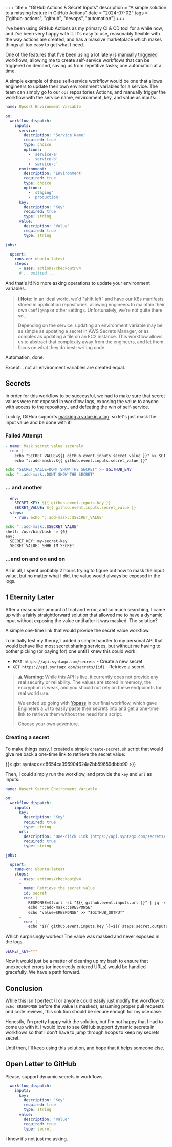 +++
title = "GitHub Actions & Secret Inputs"
description = "A simple solution to a missing feature in GitHub Actions"
date = "2024-07-02"
tags = ["github-actions", "github", "devops", "automation"]
+++


I've been using GitHub Actions as my primary CI & CD tool for a while now, and
I've been very happy with it. It's easy to use, reasonably flexible with the
way actions are created, and has a massive marketplace which makes things all
too easy to get what I need.

One of the features that I've been using a lot lately is [manually triggered][]
workflows, allowing me to create self-service workflows that can be triggered on
demand, saving us from repetitive tasks; one automation at a time.

[manually triggered]: https://docs.github.com/actions/using-workflows/manually-running-a-workflow

A simple example of these self-service workflow would be one that allows
engineers to update their own environnment variables for a service. The team can
simply go to our `ops` repositories Actions, and manually trigger the workflow
with the service name, environment, key, and value as inputs:


```yaml
name: Upsert Environment Variable

on:
  workflow_dispatch:
    inputs:
      service:
        description: 'Service Name'
        required: true
        type: choice
        options:
          - 'service-a'
          - 'service-b'
          - 'service-c'
      environment:
        description: 'Environment'
        required: true
        type: choice
        options:
          - 'staging'
          - 'production'
      key:
        description: 'Key'
        required: true
        type: string
      value:
        description: 'Value'
        required: true
        type: string

jobs:

  upsert:
    runs-on: ubuntu-latest
    steps:
      - uses: actions/checkout@v4
      # .. omitted ..
```

And that's it! No more asking operations to update your environment variables.

> __ℹ️ Note:__ In an ideal world, we'd "shift left" and have our K8s manifests
> stored in application repositories, allowing engineers to maintain their own
> `ConfigMap` or other settings. Unfortunately, we're not quite there yet.
>
> Depending on the service, updating an environment variable may be as simple as
> updating a secret in AWS Secrets Manager, or as complex as updating a file on
> an EC2 instance. This workflow allows us to abstract that complexity away from
> the engineers, and let them focus on what they do best: writing code.

Automation, done.

Except... not all environment variables are created equal.

## Secrets

In order for this workflow to be successful, we had to make sure that secret
values were not exposed in workflow logs, exposing the value to anyone with
access to the repository.. and defeating the win of self-service.

Luckily, GitHub supports [masking a value in a log][], so let's just mask the
input value and be done with it!

[masking a value in a log]: https://docs.github.com/actions/learn-github-actions/workflow-commands-for-github-actions#masking-a-value-in-a-log

### Failed Attempt

```yaml
- name: Mask secret value securely
  run: |
    echo "SECRET_VALUE=${{ github.event.inputs.secret_value }}" >> $GITHUB_ENV
    echo "::add-mask::${{ github.event.inputs.secret_value }}"
```

```sh
echo "SECRET_VALUE=DONT SHOW THE SECRET" >> $GITHUB_ENV
echo "::add-mask::DONT SHOW THE SECRET"
```

### ... and another

```yaml
  env:
    SECRET_KEY: ${{ github.event.inputs.key }}
    SECRET_VALUE: ${{ github.event.inputs.secret_value }}
  steps:
    - run: echo "::add-mask::$SECRET_VALUE"
```

```sh
echo "::add-mask::$SECRET_VALUE"
shell: /usr/bin/bash -e {0}
env:
  SECRET_KEY: my-secret-key
  SECRET_VALUE: SHHH IM SECRET
```

### ...and on and on and on

All in all, I spent probably 2 hours trying to figure out how to mask the input
value, but no matter what I did, the value would always be exposed in the logs.

## 1 Eternity Later

After a reasonable amount of trial and error, and so much searching, I came up
with a fairly straightforward solution that allowed me to have a dynamic input
without exposing the value until after it was masked. The solution?

A simple one-time link that would provide the secret value workflow.

To initially test my theory, I added a simple handler to my personal API that
would behave like most secret sharing services, but without me having to bother
picking (or paying for) one until I knew this could work:

- `POST https://api.syntaqx.com/secrets` - Create a new secret
- `GET https://api.syntaqx.com/secrets/{id}` - Retrieve a secret

> __⚠️ Warning:__ While this API is live, it currently does not provide any
> real security or reliability. The values are stored in memory, the encryption
> is weak, and you should not rely on these endpoinnts for real world use.
>
> We ended up going with [Yopass](https://yopass.se/) in our final workflow,
> which gave Engineers a UI to easily paste their secrets into and get a
> one-time link to retrieve them without the need for a script.
>
> Choose your own adventure.

### Creating a secret

To make things easy, I created a simple `create-secret.sh` script that would
give me back a one-time link to retrieve the secret value:

{{< gist syntaqx ec8654ca396904624a2bb59659dbbb90 >}}

Then, I could simply run the workflow, and provide the `key` and `url` as
inputs:

```yaml
name: Upsert Secret Environment Variable

on:
  workflow_dispatch:
    inputs:
      key:
        description: 'Key'
        required: true
        type: string
      url:
        description: 'One-click Link (https://api.syntaqx.com/secrets/{id})'
        required: true
        type: string

jobs:

  upsert:
    runs-on: ubuntu-latest
    steps:
      - uses: actions/checkout@v4
      -
        name: Retrieve the secret value
        id: secret
        run: |
          RESPONSE=$(curl -sL "${{ github.event.inputs.url }}" | jq -r '.secret')
          echo "::add-mask::$RESPONSE"
          echo "value=$RESPONSE" >> "$GITHUB_OUTPUT"
      -
        run: |
          echo "${{ github.event.inputs.key }}=${{ steps.secret.outputs.value }}"
```

Which surprisingly worked! The value was masked and never exposed in the logs.

```sh
SECRET_KEY=***
```

Now it would just be a matter of cleaning up my bash to ensure that unexpected
errors (or incorrectly entered URLs) would be handled gracefully. We have a path
forward.

## Conclusion

While this isn't perfect (I or anyone could easily just modify the workflow to
`echo $RESPONSE` before the value is masked), assuming proper pull requests and
code reviews, this solution should be secure enough for my use case.

Honestly, I'm pretty happy with the solution, but I'm not happy that I had to
come up with it. I would love to see GitHub support dynamic secrets in workflows
so that I don't have to jump through hoops to keep my secrets secret.

Until then, I'll keep using this solution, and hope that it helps someone else.

## Open Letter to GitHub

Please, support dynamic secrets in workflows.

```yaml
  workflow_dispatch:
    inputs:
      key:
        description: 'Key'
        required: true
        type: string
      value:
        description: 'Value'
        required: true
        type: secret
```

I know it's not just me asking.
